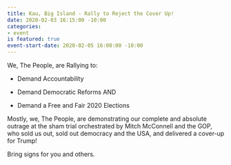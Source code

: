 ```yaml
---
title: Kau, Big Island - Rally to Reject the Cover Up!
date: 2020-02-03 16:15:00 -10:00
categories:
- event
is featured: true
event-start-date: 2020-02-05 16:00:00 -10:00
---
```


We, The People, are Rallying to:

* Demand Accountability

* Demand Democratic Reforms AND

* Demand a Free and Fair 2020 Elections

Mostly, we, The People, are demonstrating our complete and absolute outrage at the sham trial orchestrated by Mitch McConnell and the GOP, who sold us out, sold out democracy and the USA, and delivered a cover-up for Trump!

Bring signs for you and others. 